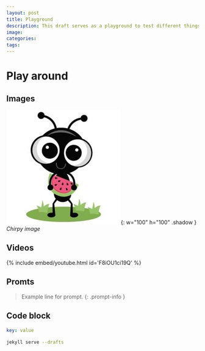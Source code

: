 ```yaml
---
layout: post
title: Playground
description: This draft serves as a playground to test different things
image:
categories:
tags:
---
```


# Play around

## Images

![Chirpy avatar](/assets/chirpy.jpg){: w="100" h="100" .shadow }
_Chirpy image_

## Videos

{% include embed/youtube.html id='F8iOU1ci19Q' %}

## Promts

> Example line for prompt.
{: .prompt-info }

## Code block

```yaml
key: value
```

```bash
jekyll serve --drafts
```

